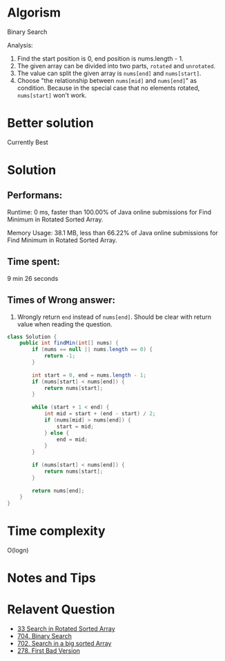 # Algorism 

Binary Search 

Analysis: 
1. Find the start position is 0, end position is nums.length - 1.
2. The given array can be divided into two parts, `rotated` and `unrotated`. 
3. The value can split the given array is `nums[end]` and `nums[start]`.
4. Choose "the relationship between `nums[mid]` and `nums[end]`" as condition. Because in the special case that no elements rotated, `nums[start]` won't work.

# Better solution 

Currently Best

# Solution 

## Performans:
Runtime: 0 ms, faster than 100.00% of Java online submissions for Find Minimum in Rotated Sorted Array.

Memory Usage: 38.1 MB, less than 66.22% of Java online submissions for Find Minimum in Rotated Sorted Array.

## Time spent: 

9 min 26 seconds

## Times of Wrong answer:

1. Wrongly return `end` instead of `nums[end]`. Should be clear with return value when reading the question. 


```java
class Solution {
    public int findMin(int[] nums) {
        if (nums == null || nums.length == 0) {
            return -1;
        }
        
        int start = 0, end = nums.length - 1;
        if (nums[start] < nums[end]) {
            return nums[start];
        }
        
        while (start + 1 < end) {
            int mid = start + (end - start) / 2;
            if (nums[mid] > nums[end]) {
                start = mid;
            } else {
                end = mid;
            }
        }
        
        if (nums[start] < nums[end]) {
            return nums[start];
        }
        
        return nums[end]; 
    }
}
```

# Time complexity
O(logn)

# Notes and Tips


# Relavent Question
- [33 Search in Rotated Sorted Array](https://github.com/Wanchunwei/leetcode/blob/master/notes/Search_in_Rotated_Sorted_Array.md)
- [704. Binary Search](https://github.com/Wanchunwei/leetcode/blob/master/notes/Binary_Search.md)
- [702. Search in a big sorted Array](https://github.com/Wanchunwei/leetcode/blob/master/notes/Search_In_a_Big_Sorted_Array.md)
- [278. First Bad Version](https://github.com/Wanchunwei/leetcode/blob/master/notes/First_Bad_Version.md)

